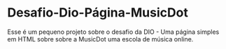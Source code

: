 # Desafio-Dio-Página-MusicDot
Esse é um pequeno projeto sobre o desafio da DIO - Uma página simples em HTML sobre sobre a MusicDot uma escola de música online.
